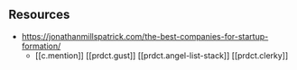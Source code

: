 
## Resources

- https://jonathanmillspatrick.com/the-best-companies-for-startup-formation/
  - [[c.mention]] [[prdct.gust]] [[prdct.angel-list-stack]] [[prdct.clerky]]